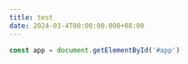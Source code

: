 ```yaml
---
title: test
date: 2024-03-4T00:00:00.000+08:00
---
```


```ts twoslash
const app = document.getElementById('#app')
```
